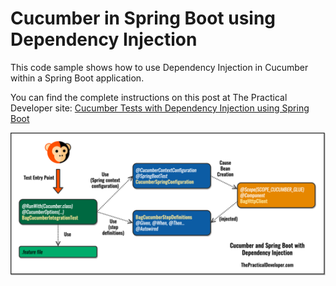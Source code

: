 # Cucumber in Spring Boot using Dependency Injection

This code sample shows how to use Dependency Injection in Cucumber within a Spring Boot application.

You can find the complete instructions on this post at The Practical Developer site: [Cucumber Tests with Dependency Injection using Spring Boot](https://thepracticaldeveloper.com/cucumber-tests-spring-boot-dependency-injection//)

![Cucumber and Dependency Injection in a Spring Boot App - The Practical Developer](images/cucumber-spring-boot.png)
